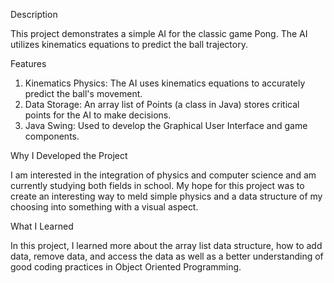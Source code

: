 Description

This project demonstrates a simple AI for the classic game Pong. The AI utilizes kinematics equations to predict the ball trajectory.

Features

  1. Kinematics Physics: The AI uses kinematics equations to accurately predict the ball's movement.
  2. Data Storage: An array list of Points (a class in Java) stores critical points for the AI to make decisions.
  3. Java Swing: Used to develop the Graphical User Interface and game components.

Why I Developed the Project

I am interested in the integration of physics and computer science and am currently studying both fields in school. My hope for this project was to create an interesting way to meld simple physics and a data structure of my choosing into something with a visual aspect.

What I Learned

In this project, I learned more about the array list data structure, how to add data, remove data, and access the data as well as a better understanding of good coding practices in Object Oriented Programming.

